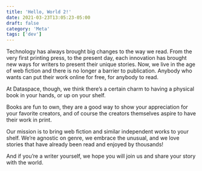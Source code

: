 ```yaml
---
title: 'Hello, World 2!'
date: 2021-03-23T13:05:23-05:00
draft: false
category: 'Meta'
tags: ['dev']
---
```


Technology has always brought big changes to the way we read. From the very first printing press, to the present day, each innovation has brought new ways for writers to present their unique stories. Now, we live in the age of web fiction and there is no longer a barrier to publication. Anybody who wants can put their work online for free, for anybody to read.

At Dataspace, though, we think there’s a certain charm to having a physical book in your hands, or up on your shelf.

Books are fun to own, they are a good way to show your appreciation for your favorite creators, and of course the creators themselves aspire to have their work in print.

Our mission is to bring web fiction and similar independent works to your shelf. We’re agnostic on genre, we embrace the unusual, and we love stories that have already been read and enjoyed by thousands!

And if you’re a writer yourself, we hope you will join us and share your story with the world.
